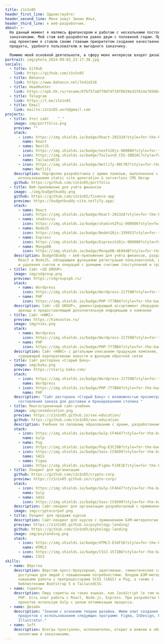 ```yaml
---
title: z1n1n85
header_first_line: Здравствуйте!
header_second_line: Меня зовут Зинин Илья,
header_third_line: я веб-разработчик.
about: >-
  На данный момент я являюсь фрилансером и работаю с несколькими постоянными
  заказчиками. Мой стаж веб-разработки равен двум с половиной годам. При работе
  над проектами я ставлю своим главным приоритетом создание качественного
  продукта, удобного пользователю и выгодного заказчику.

  Помимо моей основной деятельноти, в сферу моих интересов входят дизайн, а также верстка и ручное изготовление книг
portrait: img/photo_2024-09-03_23-17-38.jpg
socials:
  - title: GitHub
    link: https://github.com/z1n1n85
  - title: Behance
    link: https://www.behance.net/7e42a516
  - title: HeadHunter
    link: https://spb.hh.ru/resume/6fbf5fa8ff0d74f10f0039ed1f614e78506c66
  - title: Telegram
    link: https://t.me/z1n1n85
  - title: Email
    link: mailto:z1n1n85.work@gmail.com
projects:
  - title: Этот сайт    ^_^
    image: img/portfolio.png
    preview: ""
    stack:
      - icon: https://img.shields.io/badge/React-20232A?style=for-the-badge&logo=react&logoColor=61DAFB
        name: React
      - name: NextJS
        icon: https://img.shields.io/badge/next%20js-000000?style=for-the-badge&logo=nextdotjs&logoColor=white
      - icon: https://img.shields.io/badge/Tailwind_CSS-38B2AC?style=for-the-badge&logo=tailwind-css&logoColor=white
        name: TailwindCSS
      - icon: https://img.shields.io/badge/Netlify-00C7B7?style=for-the-badge&logo=netlify&logoColor=white
        name: Netlify
    description: Портфолио разработчика с админ панелью, выполненное с
      использованием static site generation & serverless CMS Decap
    github: https://github.com/z1n1n85/portfolio
  - title: Веб-приложение для учёта финансов
    image: ./img/budgetbuddy.png
    github: https://github.com/z1n1n85/finance-app
    preview: https://budgetbuddy-site.netlify.app/
    stack:
      - name: React
        icon: https://img.shields.io/badge/React-20232A?style=for-the-badge&logo=react&logoColor=61DAFB
      - name: shadcn/ui
        icon: https://img.shields.io/badge/shadcn%2Fui-000000?style=for-the-badge&logo=shadcnui&logoColor=white
      - name: NodeJS
        icon: https://img.shields.io/badge/Node%20js-339933?style=for-the-badge&logo=nodedotjs&logoColor=white
      - name: Express
        icon: https://img.shields.io/badge/Express%20js-000000?style=for-the-badge&logo=express&logoColor=white
      - name: MongoDB
        icon: https://img.shields.io/badge/MongoDB-4EA94B?style=for-the-badge&logo=mongodb&logoColor=white
    description: BudgetBuddy — веб-приложение для учёта финансов, разработанное на
      React и NodeJS, обладающее функциями регистрации пользователей, добавления
      и удаления счетов и операций с данными счетами (поступлений и трат)
  - title: Сайт «SD GROUP»
    image: img/sdgroup.png
    preview: https://sdgroupspb.ru/
    stack:
      - name: Wordpress
        icon: https://img.shields.io/badge/Wordpress-21759B?style=for-the-badge&logo=wordpress&logoColor=white
      - name: PHP
        icon: https://img.shields.io/badge/PHP-777BB4?style=for-the-badge&logo=php&logoColor=white
    description: Сайт «SD GROUP», демонстрирующий ассортимент оборудования для
      аренды и предоставляющий дополнительную информацию о компании
  - title: Сайт «НИКС»
    preview: https://himsostav.ru/
    image: img/niks.png
    stack:
      - name: Wordpress
        icon: https://img.shields.io/badge/Wordpress-21759B?style=for-the-badge&logo=wordpress&logoColor=white
      - name: PHP
        icon: https://img.shields.io/badge/PHP-777BB4?style=for-the-badge&logo=php&logoColor=white
    description: Сайт «НИКС» с детальным описанием продукции компании, также
      содержащий корпоративные новости и функцию обратной связи
  - title: Сайт ресторана «Старый Баку»
    image: img/baku.png
    preview: https://stariy-baku.com/
    stack:
      - icon: https://img.shields.io/badge/Wordpress-21759B?style=for-the-badge&logo=wordpress&logoColor=white
        name: Wordpress
      - icon: https://img.shields.io/badge/PHP-777BB4?style=for-the-badge&logo=php&logoColor=white
        name: PHP
    description: "Сайт ресторана «Старый Баку» с возможностью просмотра меню,
      составления заказа для доставки и бронированием столика "
  - title: Многостраничный сайт-учебник
    image: img/sexeducation.png
    preview: https://z1n1n85.github.io/sex-education/
    github: https://github.com/z1n1n85/sex-education
    description: Учебник по половому образованию с ярким, разработанным с нуля дизайном.
    stack:
      - icon: https://img.shields.io/badge/Gulp-CF4647?style=for-the-badge&logo=gulp&logoColor=white
        name: Gulp
      - name: Pug
        icon: https://img.shields.io/badge/Pug-E3C29B?style=for-the-badge&logo=pug&logoColor=black
      - icon: https://img.shields.io/badge/Sass-CC6699?style=for-the-badge&logo=sass&logoColor=white
        name: SASS
      - name: Figma
        icon: https://img.shields.io/badge/Figma-F24E1E?style=for-the-badge&logo=figma&logoColor=white
  - title: Лэндинг для организации
    github: https://github.com/z1n1n85/crypto-corp
    preview: https://z1n1n85.github.io/crypto-corp/
    stack:
      - icon: https://img.shields.io/badge/Gulp-CF4647?style=for-the-badge&logo=gulp&logoColor=white
        name: Gulp
      - name: SASS
        icon: https://img.shields.io/badge/Sass-CC6699?style=for-the-badge&logo=sass&logoColor=white
    description: Сайт-лендинг для организации разработанный с применением БЭМ-методологии
    image: img/cryptocorpat.png
  - title: Лэндинг для продажи курсов
    description: Сайт-лендинг для курсов с применением БЭМ-методологии
    preview: https://z1n1n85.github.io/psyhology-landing/
    github: https://github.com/z1n1n85/psyhology-landing
    image: img/psylanding.png
    stack:
      - icon: https://img.shields.io/badge/HTML5-E34F26?style=for-the-badge&logo=html5&logoColor=white
        name: HTML5
      - icon: https://img.shields.io/badge/CSS3-1572B6?style=for-the-badge&logo=css3&logoColor=white
        name: CSS3
skills:
  - name: Вёрстка
    description: Верстаю кросс-браузерные, адаптивные, семантические сайты,
      доступные для людей с повышенными потребностями. Владею БЭМ-методологией,
      навыками работы с препроцессорами SCSS (SASS) и Pug, а также с
      библиотеками Bootstrap 5 и TailwindCSS.
  - name: Скрипты
    description: Пишу скрипты на таких языках, как JavaScript (в том числе jQuery) и
      PHP. Есть опыт работы с React, Node.js, Express. При разработке больших
      проектов использую Gulp с целью оптимизации процесса.
  - name: Дизайн
    description: "Знаком с основами теории дизайна. Имею опыт создания дизайнерских
      продуктов с использованием следующих программ: Figma, InDesign, Photoshop,
      Illustrator."
  - name: Soft
    description: Всегда пунктуален, исполнителен, открыт и вежлив в общении с
      коллегами и заказчиками.
---
```

